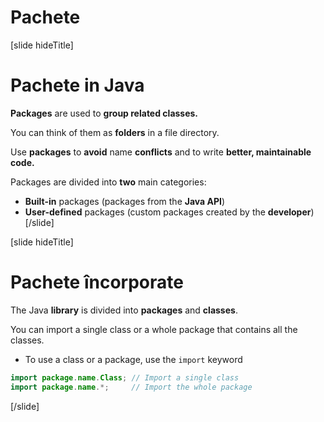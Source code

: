 # Pachete

[slide hideTitle]

# Pachete in Java

**Packages** are used to **group related classes.**

You can think of them as **folders** in a file directory.

Use **packages** to **avoid** name **conflicts** and to write **better, maintainable code.**

Packages are divided into **two** main categories:
- **Built-in** packages (packages from the **Java API**)
- **User-defined** packages (custom packages created by the **developer**)
[/slide]

[slide hideTitle]
# Pachete încorporate

The Java **library** is divided into **packages** and **classes**.

You can import a single class or a whole package that contains all the classes.

- To use a class or a package, use the `import` keyword

```java
import package.name.Class; // Import a single class 
import package.name.*;     // Import the whole package
```

[/slide]